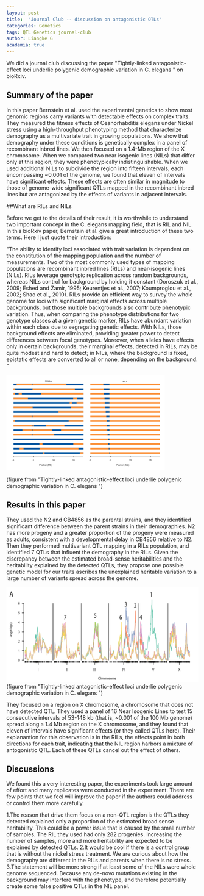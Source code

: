 ```yaml
---
layout: post
title:  "Journal Club -- discussion on antagonistic QTLs"
categories: Genetics
tags: QTL Genetics journal-club
author: Liangke G
academia: true
---
```


We did a journal club discussing the paper "Tightly-linked antagonistic-effect loci underlie polygenic demographic variation in C. elegans " on bioRxiv.

## Summary of the paper 
In this paper Bernstein et al. used the experimental genetics to show most genomic regions carry variants with detectable effects on complex traits. They measured the fitness effects of Ceanorhabditis elegans under Nickel stress using a high-throughput phenotyping method that characterize demography as a multivariate trait in growing populations. 
We show that demography under these conditions is genetically complex in a panel of recombinant inbred lines. We then focused on a 1.4-Mb region of the X chromosome. When we compared two near isogenic lines (NILs) that differ only at this region, they were phenotypically indistinguishable. When we used additional NILs to subdivide the region into fifteen intervals, each encompassing ~0.001 of the genome, we found that eleven of intervals have significant effects. These effects are often similar in magnitude to those of genome-wide significant QTLs mapped in the recombinant inbred lines but are antagonized by the effects of variants in adjacent intervals. 

##What are RILs and NILs

Before we get to the details of their result, it is worthwhile to understand two important concept in the C. elegans mapping field, that is RIL and NIL. In this bioRxiv paper, Bernstain et al. give a great introduction of these two terms. Here I just quote their introduction:

"The ability to identify loci associated with trait variation is dependent on the constitution of the mapping population and the number of measurements. Two of the most commonly used types of mapping populations are recombinant inbred lines (RILs) and near-isogenic lines (NILs). RILs leverage genotypic replication across random backgrounds, whereas NILs control for background by holding it constant (Doroszuk et al., 2009; Eshed and Zamir, 1995; Keurentjes et al., 2007; Koumproglou et al., 2002; Shao et al., 2010). RILs provide an efficient way to survey the whole genome for loci with significant marginal effects across multiple backgrounds, but those multiple backgrounds also contribute phenotypic variation. Thus, when comparing the phenotype distributions for two genotype classes at a given genetic marker, RILs have abundant variation within each class due to segregating genetic effects. With NILs, those background effects are eliminated, providing greater power to detect differences between focal genotypes. Moreover, when alleles have effects only in certain backgrounds, their marginal effects, detected in RILs, may be quite modest and hard to detect; in NILs, where the background is fixed, epistatic effects are converted to all or none, depending on the background. "

<img src="https://github.com/gouliangke/myblog/raw/master/photos/1.png" height="250" />




>
(figure from "Tightly-linked antagonistic-effect loci underlie polygenic demographic variation in C. elegans ")
## Results in this paper

They used the N2 and CB4856 as the parental strains, and they identified significant difference between the parent strains in their demographies. N2 has more progeny and a greater proportion of the progeny were measured as adults, consistent with a developmental delay in CB4856 relative to N2. Then they performed multivariant QTL mapping in a RILs population, and identified 7 QTLs that influent the demography in the RILs.  Given the discrepancy between the estimated broad-sense heritabilities and the heritability explained by the detected QTLs, they propose one possible genetic model for our traits ascribes the unexplained heritable variation to a large number of variants spread across the genome. 

<img src="https://github.com/gouliangke/myblog/raw/master/photos/2.png" height="250" />
(figure from "Tightly-linked antagonistic-effect loci underlie polygenic demographic variation in C. elegans ")

They focused on a region on X chromosome, a chromosome that does not have detected QTL. They used a panel of 16 Near Isogenic Lines to test 15 consecutive intervals of 53-148 kb (that is, ~0.001 of the 100 Mb genome) spread along a 1.4 Mb region on the X chromosome, and they found that eleven of intervals have significant effects (or they called QTLs here). Their explanantion for this observation is in the RILs, the effects point in both directions for each trait, indicating that the NIL region harbors a mixture of antogonistic QTL. Each of these QTLs cancel out the effect of others.  

## Discussions 
We found this a very interesting paper, the experiments took large amount of effort and many replicates were conducted in the experiment. There are few points that we feel will improve the paper if the authors could address or control them more carefully. 

1.The reason that drive them focus on a non-QTL region is the QTLs they detected explained only a proportion of the estimated broad sense heritability. This could be a power issue that is caused by the small number of samples. The RIL they used had only 282 progenies. Increasing the number of samples, more and more heritability are expected to be explained by detected QTLs. 
2.It would be cool if there is a control group that is without the nickel stress treatment. We are curious about how the demography are different in the RILs and parents when there is no stress.
3.The statement will be more strong if at least some of the NILs were whole genome sequenced. Because any de-novo mutations existing in the background may interfere with the phenotype, and therefore potentially create some false positive QTLs in the NIL panel. 
